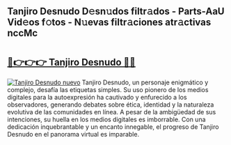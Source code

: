 ## Tanjiro Desnudo D𝚎sn𝚞dos filtr𝚊dos - Parts-AaU Vid𝚎os f𝚘tos - N𝚞evas filtr𝚊ciones atr𝚊ctivas nccMc

# <h2><a href="http://mb6l88.tromn.icu/?c=Tanjiro+Desnudo">🔗👉👉👉 Tanjiro Desnudo 🔗🔗</a></h2>

[![Tanjiro Desnudo nuevo](https://i.imgur.com/pEAQMta.gif)](http://mb6l88.tromn.icu/?c=Tanjiro+Desnudo)
Tanjiro Desnudo, un personaje enigmático y complejo, desafía las etiquetas simples. Su uso pionero de los medios digitales para la autoexpresión ha cautivado y enfurecido a los observadores, generando debates sobre ética, identidad y la naturaleza evolutiva de las comunidades en línea. A pesar de la ambigüedad de sus intenciones, su huella en los medios digitales es imborrable. Con una dedicación inquebrantable y un encanto innegable, el progreso de Tanjiro Desnudo en el panorama virtual es imparable.
